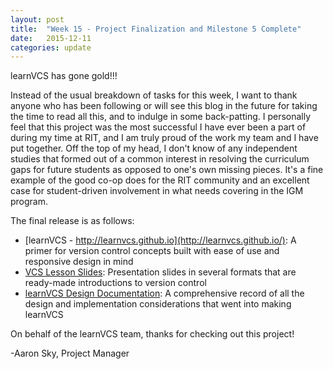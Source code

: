 ```yaml
---
layout: post
title:  "Week 15 - Project Finalization and Milestone 5 Complete"
date:   2015-12-11
categories: update
---
```


learnVCS has gone gold!!!

Instead of the usual breakdown of tasks for this week, I want to thank anyone who has been following or will see this blog in the future for taking the time to read all this, and to indulge in some back-patting. I personally feel that this project was the most successful I have ever been a part of during my time at RIT, and I am truly proud of the work my team and I have put together. Off the top of my head, I don't know of any independent studies that formed out of a common interest in resolving the curriculum gaps for future students as opposed to one's own missing pieces. It's a fine example of the good co-op does for the RIT community and an excellent case for student-driven involvement in what needs covering in the IGM program. 

The final release is as follows:

* [learnVCS - http://learnvcs.github.io](http://learnvcs.github.io/): A primer for version control concepts built with ease of use and responsive design in mind
* [VCS Lesson Slides](https://github.com/learnVCS/documentation/tree/master/slides/): Presentation slides in several formats that are ready-made introductions to version control
* [learnVCS Design Documentation](http://learnvcs.github.io/blog/design/): A comprehensive record of all the design and implementation considerations that went into making learnVCS

On behalf of the learnVCS team, thanks for checking out this project!

-Aaron Sky, Project Manager
